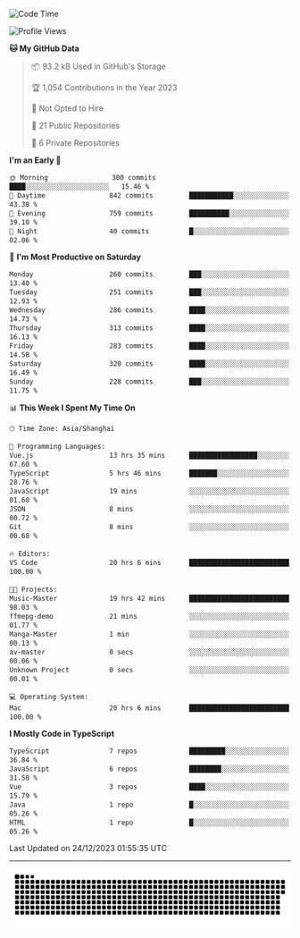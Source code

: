 <!--
<picture>
  <source
    srcset="https://github-readme-stats.vercel.app/api?username=kevinxft&show_icons=true&theme=dark"
    media="(prefers-color-scheme: dark)"
  />
  <source
    srcset="https://github-readme-stats.vercel.app/api?username=kevinxft&show_icons=true"
    media="(prefers-color-scheme: light), (prefers-color-scheme: no-preference)"
  />
  <img src="https://github-readme-stats.vercel.app/api?username=kevinxft&show_icons=true" />
</picture>
-->

<!--START_SECTION:waka-->
![Code Time](http://img.shields.io/badge/Code%20Time-1%2C408%20hrs%2028%20mins-blue)

![Profile Views](http://img.shields.io/badge/Profile%20Views-0-blue)

**🐱 My GitHub Data** 

> 📦 93.2 kB Used in GitHub's Storage 
 > 
> 🏆 1,054 Contributions in the Year 2023
 > 
> 🚫 Not Opted to Hire
 > 
> 📜 21 Public Repositories 
 > 
> 🔑 6 Private Repositories 
 > 
**I'm an Early 🐤** 

```text
🌞 Morning                300 commits         ████░░░░░░░░░░░░░░░░░░░░░   15.46 % 
🌆 Daytime                842 commits         ███████████░░░░░░░░░░░░░░   43.38 % 
🌃 Evening                759 commits         ██████████░░░░░░░░░░░░░░░   39.10 % 
🌙 Night                  40 commits          █░░░░░░░░░░░░░░░░░░░░░░░░   02.06 % 
```
📅 **I'm Most Productive on Saturday** 

```text
Monday                   260 commits         ███░░░░░░░░░░░░░░░░░░░░░░   13.40 % 
Tuesday                  251 commits         ███░░░░░░░░░░░░░░░░░░░░░░   12.93 % 
Wednesday                286 commits         ████░░░░░░░░░░░░░░░░░░░░░   14.73 % 
Thursday                 313 commits         ████░░░░░░░░░░░░░░░░░░░░░   16.13 % 
Friday                   283 commits         ████░░░░░░░░░░░░░░░░░░░░░   14.58 % 
Saturday                 320 commits         ████░░░░░░░░░░░░░░░░░░░░░   16.49 % 
Sunday                   228 commits         ███░░░░░░░░░░░░░░░░░░░░░░   11.75 % 
```


📊 **This Week I Spent My Time On** 

```text
🕑︎ Time Zone: Asia/Shanghai

💬 Programming Languages: 
Vue.js                   13 hrs 35 mins      █████████████████░░░░░░░░   67.60 % 
TypeScript               5 hrs 46 mins       ███████░░░░░░░░░░░░░░░░░░   28.76 % 
JavaScript               19 mins             ░░░░░░░░░░░░░░░░░░░░░░░░░   01.60 % 
JSON                     8 mins              ░░░░░░░░░░░░░░░░░░░░░░░░░   00.72 % 
Git                      8 mins              ░░░░░░░░░░░░░░░░░░░░░░░░░   00.68 % 

🔥 Editors: 
VS Code                  20 hrs 6 mins       █████████████████████████   100.00 % 

🐱‍💻 Projects: 
Music-Master             19 hrs 42 mins      █████████████████████████   98.03 % 
ffmepg-demo              21 mins             ░░░░░░░░░░░░░░░░░░░░░░░░░   01.77 % 
Manga-Master             1 min               ░░░░░░░░░░░░░░░░░░░░░░░░░   00.13 % 
av-master                0 secs              ░░░░░░░░░░░░░░░░░░░░░░░░░   00.06 % 
Unknown Project          0 secs              ░░░░░░░░░░░░░░░░░░░░░░░░░   00.01 % 

💻 Operating System: 
Mac                      20 hrs 6 mins       █████████████████████████   100.00 % 
```

**I Mostly Code in TypeScript** 

```text
TypeScript               7 repos             █████████░░░░░░░░░░░░░░░░   36.84 % 
JavaScript               6 repos             ████████░░░░░░░░░░░░░░░░░   31.58 % 
Vue                      3 repos             ████░░░░░░░░░░░░░░░░░░░░░   15.79 % 
Java                     1 repo              █░░░░░░░░░░░░░░░░░░░░░░░░   05.26 % 
HTML                     1 repo              █░░░░░░░░░░░░░░░░░░░░░░░░   05.26 % 
```




 Last Updated on 24/12/2023 01:55:35 UTC
<!--END_SECTION:waka-->

---

<picture>
  <source media="(prefers-color-scheme: dark)" srcset="https://raw.githubusercontent.com/kevinxft/kevinxft/output/github-contribution-grid-snake-dark.svg">
  <source media="(prefers-color-scheme: light)" srcset="https://raw.githubusercontent.com/kevinxft/kevinxft/output/github-contribution-grid-snake.svg">
  <img alt="github contribution grid snake animation" src="https://raw.githubusercontent.com/kevinxft/kevinxft/output/github-contribution-grid-snake.svg">
</picture>